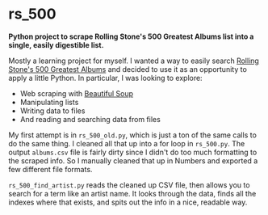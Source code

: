 # rs_500

**Python project to scrape Rolling Stone's 500 Greatest Albums list into a single, easily digestible list.**

Mostly a learning project for myself. I wanted a way to easily search [Rolling Stone's 500 Greatest Albums](https://www.rollingstone.com/music/music-lists/best-albums-of-all-time-1062063/) and decided to use it as an opportunity to apply a little Python. In particular, I was looking to explore:

- Web scraping with [Beautiful Soup](https://www.crummy.com/software/BeautifulSoup/)
- Manipulating lists
- Writing data to files
- And reading and searching data from files

My first attempt is in `rs_500_old.py`, which is just a ton of the same calls to do the same thing. I cleaned all that up into a for loop in `rs_500.py`. The output `albums.csv` file is fairly dirty since I didn't do too much formatting to the scraped info. So I manually cleaned that up in Numbers and exported a few different file formats. 

`rs_500_find_artist.py` reads the cleaned up CSV file, then allows you to search for a term like an artist name. It looks through the data, finds all the indexes where that exists, and spits out the info in a nice, readable way. 


